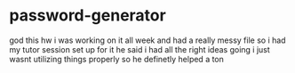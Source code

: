 # password-generator
god this hw i was working on it all week and had a really messy file so i had my tutor session set up for it he said i had all the right ideas going i just wasnt utilizing things properly so he definetly helped a ton 